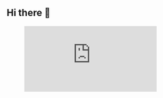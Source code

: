 ## Hi there 👋

<!--
**daicx0904/daicx0904** is a ✨ _special_ ✨ repository because its `README.md` (this file) appears on your GitHub profile.

Here are some ideas to get you started:

- 🔭 I’m currently working on ...
- 🌱 I’m currently learning ...
- 👯 I’m looking to collaborate on ...
- 🤔 I’m looking for help with ...
- 💬 Ask me about ...
- 📫 How to reach me: ...
- 😄 Pronouns: ...
- ⚡ Fun fact: ...
-->

<figure><embed src="https://wakatime.com/share/@018d250b-01aa-45d4-a295-0a6b30151e8d/8ba96060-752d-4a9e-8719-a1e9dd8c5ab7.svg"></embed></figure>
